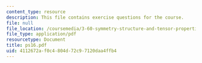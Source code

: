 ```yaml
---
content_type: resource
description: This file contains exercise questions for the course.
file: null
file_location: /coursemedia/3-60-symmetry-structure-and-tensor-properties-of-materials-fall-2005/4112672af0c4804d72c97120daa4ffb4_ps16.pdf
file_type: application/pdf
resourcetype: Document
title: ps16.pdf
uid: 4112672a-f0c4-804d-72c9-7120daa4ffb4
---
```

